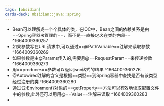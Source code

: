 ```yaml
---
tags: [obsidian] 
cards-deck: Obsidian::java::spring
---
```


- Bean可以理解成一个个具体的类，在IOC中，Bean之间的依赖关系是由==Spring容器来管理的==，而不是==直接定义在类的内部==
^1664009360257
- 如果参数写在URL请求中,可以通过==@PathVariable==注解来读取参数
^1664009360269
- 如果参数是由@Params传入的,需要用@==RequestParam==来传递参数
^1664009360273
- 用==produces==参数可以返回json格式的结果
^1664009360276
- @Autowired注解的含义是根据==类型==到Spring容器中查找是否有该类型经过注册的类
^1664009360280
- 通过{2:Environment}对象的==getProperty==方法可以有效地读取配置文件中的参数,此外还可以用用@==Value==注解来读取
^1664009360283
- 